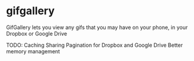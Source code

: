 # gifgallery
GifGallery lets you view any gifs that you may have on your phone, in your Dropbox or Google Drive

TODO:
Caching
Sharing
Pagination for Dropbox and Google Drive
Better memory management
